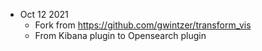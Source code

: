 * Oct 12 2021
  * Fork from https://github.com/gwintzer/transform_vis
  * From Kibana plugin to Opensearch plugin